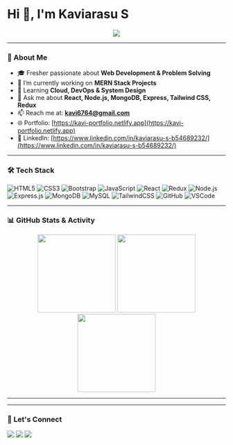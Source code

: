 # Hi 👋, I'm Kaviarasu S  

<p align="center">
  <a href="https://github.com/Kavi6764">
    <img src="https://readme-typing-svg.herokuapp.com?font=Fira+Code&size=24&pause=1000&color=38BDF8&center=true&vCenter=true&width=600&lines=Hi+I'm+Kaviarasu+S;MERN+Stack+Developer;Frontend+%7C+Backend+Developer;HTML+%7C+CSS+%7C+JavaScript;React+%7C+Node.js+%7C+MongoDB;Open+Source+Contributor;Continuous+Learner">
  </a>
</p>


---

### 🌟 About Me
- 🎓 Fresher passionate about **Web Development & Problem Solving**  
- 🔭 I’m currently working on **MERN Stack Projects**  
- 🌱 Learning **Cloud, DevOps & System Design**  
- 💬 Ask me about **React, Node.js, MongoDB, Express, Tailwind CSS, Redux**  
- 📫 Reach me at: **kavi6764@gmail.com**  
- 🌐 Portfolio: [https://kavi-portfolio.netlify.app](https://kavi-portfolio.netlify.app)  
- 💼 LinkedIn: [https://www.linkedin.com/in/kaviarasu-s-b54689232/](https://www.linkedin.com/in/kaviarasu-s-b54689232/)  


---

### 🛠️ Tech Stack
![HTML5](https://img.shields.io/badge/HTML5-E34F26?style=for-the-badge&logo=html5&logoColor=white)
![CSS3](https://img.shields.io/badge/CSS3-1572B6?style=for-the-badge&logo=css3&logoColor=white)
![Bootstrap](https://img.shields.io/badge/Bootstrap-563D7C?style=for-the-badge&logo=bootstrap&logoColor=white)
![JavaScript](https://img.shields.io/badge/JavaScript-ES6+-yellow?style=for-the-badge&logo=javascript)
![React](https://img.shields.io/badge/React.js-20232A?style=for-the-badge&logo=react&logoColor=61DAFB)
![Redux](https://img.shields.io/badge/Redux-764ABC?style=for-the-badge&logo=redux&logoColor=white)
![Node.js](https://img.shields.io/badge/Node.js-43853D?style=for-the-badge&logo=node.js&logoColor=white)
![Express.js](https://img.shields.io/badge/Express.js-000000?style=for-the-badge&logo=express&logoColor=white)
![MongoDB](https://img.shields.io/badge/MongoDB-4EA94B?style=for-the-badge&logo=mongodb&logoColor=white)
![MySQL](https://img.shields.io/badge/MySQL-005C84?style=for-the-badge&logo=mysql&logoColor=white)
![TailwindCSS](https://img.shields.io/badge/TailwindCSS-38B2AC?style=for-the-badge&logo=tailwind-css&logoColor=white)
![GitHub](https://img.shields.io/badge/GitHub-181717?style=for-the-badge&logo=github)
![VSCode](https://img.shields.io/badge/VSCode-007ACC?style=for-the-badge&logo=visual-studio-code&logoColor=white)

---

### 📊 GitHub Stats & Activity
<p align="center">
  <img height="180em" src="https://github-readme-stats.vercel.app/api?username=Kavi6764&show_icons=true&theme=tokyonight&hide_border=true" />
  <img height="180em" src="https://github-readme-stats.vercel.app/api/top-langs/?username=Kavi6764&layout=compact&theme=tokyonight&hide_border=true" />
  <img height="180em" src="https://github-readme-streak-stats.herokuapp.com/?user=Kavi6764&theme=tokyonight&hide_border=true" />
</p>
 

---

---

### 🤝 Let's Connect
<p align="left">
  <a href="https://www.linkedin.com/in/kaviarasu-s-b54689232/"><img src="https://img.shields.io/badge/LinkedIn-blue?style=for-the-badge&logo=linkedin"></a>
  <a href="kavi6764@gmail.com"><img src="https://img.shields.io/badge/Email-red?style=for-the-badge&logo=gmail&logoColor=white"></a>
  <a href="https://yourportfolio.com"><img src="https://img.shields.io/badge/Portfolio-000?style=for-the-badge&logo=vercel&logoColor=white"></a>
</p>
